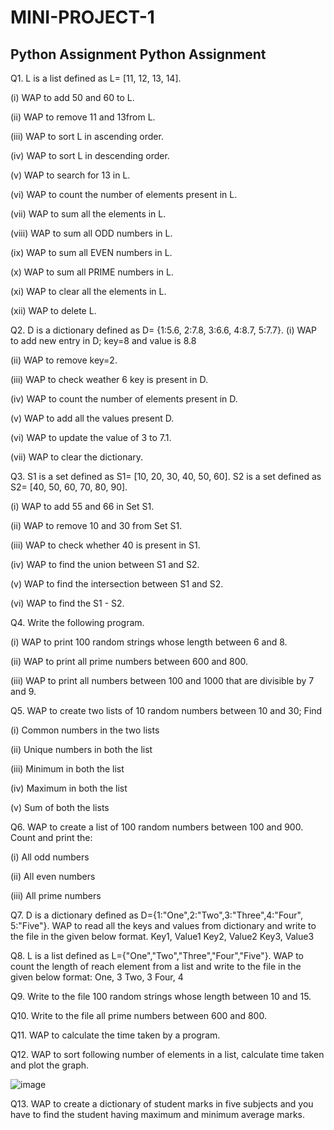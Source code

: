 # MINI-PROJECT-1
 Python Assignment
Python Assignment
-----------------------------------------------------------------------------------------------------------------------------
Q1. L is a list defined as L= [11, 12, 13, 14].

(i) WAP to add 50 and 60 to L.

(ii) WAP to remove 11 and 13from L.

(iii) WAP to sort L in ascending order.

(iv) WAP to sort L in descending order.

(v) WAP to search for 13 in L.

(vi) WAP to count the number of elements present in L.

(vii) WAP to sum all the elements in L.

(viii) WAP to sum all ODD numbers in L.

(ix) WAP to sum all EVEN numbers in L.

(x) WAP to sum all PRIME numbers in L.

(xi) WAP to clear all the elements in L.

(xii) WAP to delete L.

Q2. D is a dictionary defined as D= {1:5.6, 2:7.8, 3:6.6, 4:8.7, 5:7.7}.
(i) WAP to add new entry in D; key=8 and value is 8.8

(ii) WAP to remove key=2.

(iii) WAP to check weather 6 key is present in D.

(iv) WAP to count the number of elements present in D.

(v) WAP to add all the values present D.

(vi) WAP to update the value of 3 to 7.1.

(vii) WAP to clear the dictionary.

Q3. S1 is a set defined as S1= [10, 20, 30, 40, 50, 60].
 S2 is a set defined as S2= [40, 50, 60, 70, 80, 90].
 
(i) WAP to add 55 and 66 in Set S1.

(ii) WAP to remove 10 and 30 from Set S1.

(iii) WAP to check whether 40 is present in S1.

(iv) WAP to find the union between S1 and S2.

(v) WAP to find the intersection between S1 and S2.

(vi) WAP to find the S1 - S2.

Q4. Write the following program.

(i) WAP to print 100 random strings whose length between 6 and 8.

(ii) WAP to print all prime numbers between 600 and 800.

(iii) WAP to print all numbers between 100 and 1000 that are divisible by 7 and 9.

Q5. WAP to create two lists of 10 random numbers between 10 and 30; Find

(i) Common numbers in the two lists

(ii) Unique numbers in both the list

(iii) Minimum in both the list

(iv) Maximum in both the list

(v) Sum of both the lists

Q6. WAP to create a list of 100 random numbers between 100 and 900. Count and print the:

(i) All odd numbers

(ii) All even numbers

(iii) All prime numbers

Q7. D is a dictionary defined as D={1:"One",2:"Two",3:"Three",4:"Four", 5:"Five"}.
 WAP to read all the keys and values from dictionary and write to the file in the given below format.
Key1, Value1
Key2, Value2
Key3, Value3

Q8. L is a list defined as L={"One","Two","Three","Four","Five"}.
 WAP to count the length of reach element from a list and write to the file in the given below format:
One, 3
Two, 3
Four, 4

Q9. Write to the file 100 random strings whose length between 10 and 15.

Q10. Write to the file all prime numbers between 600 and 800.

Q11. WAP to calculate the time taken by a program.

Q12. WAP to sort following number of elements in a list, calculate time taken and plot the graph.

![image](https://github.com/user-attachments/assets/0e735631-cd50-4c9c-a6fe-e9fa4b732a7d)

Q13. WAP to create a dictionary of student marks in five subjects and you have to find the student having maximum and minimum average marks.
